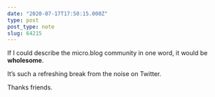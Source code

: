 ```yaml
---
date: "2020-07-17T17:50:15.000Z"
type: post 
post_type: note
slug: 64215
---
```

If I could describe the micro.blog community in one word, it would be **wholesome**.  

It’s such a refreshing break from the noise on Twitter. 

Thanks friends. 

